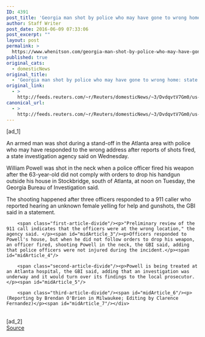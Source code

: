 ```yaml
---
ID: 4391
post_title: 'Georgia man shot by police who may have gone to wrong home: state agency'
author: Staff Writer
post_date: 2016-06-09 07:33:06
post_excerpt: ""
layout: post
permalink: >
  https://www.whenitson.com/georgia-man-shot-by-police-who-may-have-gone-to-wrong-home-state-agency/
published: true
original_cats:
  - domesticNews
original_title:
  - 'Georgia man shot by police who may have gone to wrong home: state agency'
original_link:
  - >
    http://feeds.reuters.com/~r/Reuters/domesticNews/~3/DvdqvtV7Gm0/us-usa-georgia-shooting-idUSKCN0YV0JM
canonical_url:
  - >
    http://feeds.reuters.com/~r/Reuters/domesticNews/~3/DvdqvtV7Gm0/us-usa-georgia-shooting-idUSKCN0YV0JM
---
```

 [ad_1]
<br><div id="articleText">
<span id="midArticle_start"/>

<span class="focusParagraph" readability="4"><p><span class="articleLocatio&lt;/span&gt;n">An armed man was shot during a stand-off in the Atlanta area with police who may have responded to the wrong address after reports of shots fired, a state investigation agency said on Wednesday. </span></p></span><span id="midArticle_0"/><p>William Powell was shot in the neck when a police officer fired his weapon after the 63-year-old did not comply with orders to drop his handgun outside his house in Stockbridge, south of Atlanta, at noon on Tuesday, the Georgia Bureau of Investigation said. </p><span id="midArticle_1"/><p>The shooting happened after three officers responded to a 911 caller who reported hearing an unknown female yelling for help and gunshots, the GBI said in a statement. </p><span id="midArticle_2"/>
        
        <span class="first-article-divide"/><p>"Preliminary review of the 911 call indicates that the officers were at the wrong location," the agency said. </p><span id="midArticle_3"/><p>Officers responded to Powell's house, but when he did not follow orders to drop his weapon, an officer fired, shooting Powell in the neck, the GBI said, adding that police officers were not injured during the incident.</p><span id="midArticle_4"/>
        
        <span class="second-article-divide"/><p>Powell is being treated at an Atlanta hospital, the GBI said, adding that an investigation was underway and it would turn over its findings to the local prosecutor. </p><span id="midArticle_5"/>
        
        <span class="third-article-divide"/><span id="midArticle_6"/><p> (Reporting by Brendan O'Brien in Milwaukee; Editing by Clarence Fernandez)</p><span id="midArticle_7"/></div>
<br>[ad_2]
<br><a href="http://feeds.reuters.com/~r/Reuters/domesticNews/~3/DvdqvtV7Gm0/us-usa-georgia-shooting-idUSKCN0YV0JM">Source </a>
